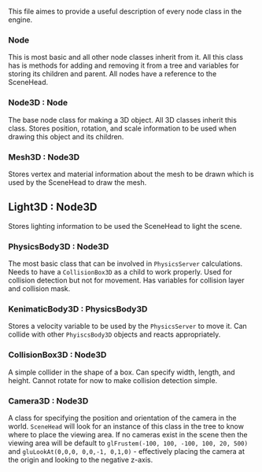 This file aimes to provide a useful description of every node class in the engine.


### Node
This is most basic and all other node classes inherit from it. All this class has is methods for adding and removing it from a tree and variables for storing its children and parent. All nodes have a reference to the SceneHead.

### Node3D : Node
The base node class for making a 3D object. All 3D classes inherit this class. Stores position, rotation, and scale information to be used when drawing this object and its children.

### Mesh3D : Node3D
Stores vertex and material information about the mesh to be drawn which is used by the SceneHead to draw the mesh. 

## Light3D : Node3D
Stores lighting information to be used the SceneHead to light the scene.

### PhysicsBody3D : Node3D
The most basic class that can be involved in ```PhysicsServer``` calculations. Needs to have a ```CollisionBox3D``` as a child to work properly. Used for collision detection but not for movement. Has variables for collision layer and collision mask.

### KenimaticBody3D : PhysicsBody3D
Stores a velocity variable to be used by the ```PhysicsServer``` to move it. Can collide with other ```PhyiscsBody3D``` objects and reacts appropriately.

### CollisionBox3D : Node3D
A simple collider in the shape of a box. Can specify width, length, and height. Cannot rotate for now to make collision detection simple. 

### Camera3D : Node3D
A class for specifying the position and orientation of the camera in the world. ```SceneHead``` will look for an instance of this class in the tree to know where to place the viewing area. If no cameras exist in the scene then the viewing area will be default to ```glFrustem(-100, 100, -100, 100, 20, 500)``` and ```gluLookAt(0,0,0, 0,0,-1, 0,1,0)``` - effectively placing the camera at the origin and looking to the negative z-axis.

